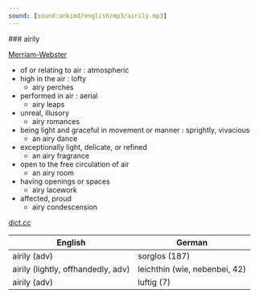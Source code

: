 ```yaml
---
sound: [sound:ankimd/english/mp3/airily.mp3]
---
```


\### airily

[Merriam-Webster](https://www.merriam-webster.com/dictionary/airily)

- of or relating to air : atmospheric
- high in the air : lofty
    - airy perches
- performed in air : aerial
    - airy leaps
- unreal, illusory
    - airy romances
- being light and graceful in movement or manner : sprightly, vivacious
    - an airy dance
- exceptionally light, delicate, or refined
    - an airy fragrance
- open to the free circulation of air
    - an airy room
- having openings or spaces
    - airy lacework
- affected, proud
    - airy condescension

[dict.cc](https://www.dict.cc/airily)

| English        | German       |
| -------------- | ------------ |
| airily (adv) | sorglos (187) |
| airily (lightly, offhandedly, adv) | leichthin (wie, nebenbei, 42) |
| airily (adv) | luftig (7) |
